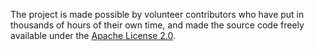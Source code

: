 The project is made possible by volunteer contributors who have put in thousands of hours of their own time, and made the source code freely available under the [Apache License 2.0](https://raw.githubusercontent.com/SeleniumHQ/selenium/trunk/LICENSE).
